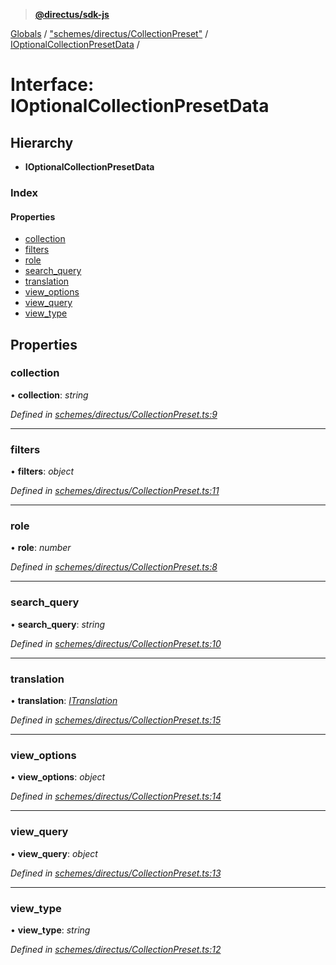 > **[@directus/sdk-js](../README.md)**

[Globals](../README.md) / ["schemes/directus/CollectionPreset"](../modules/_schemes_directus_collectionpreset_.md) / [IOptionalCollectionPresetData](_schemes_directus_collectionpreset_.ioptionalcollectionpresetdata.md) /

# Interface: IOptionalCollectionPresetData

## Hierarchy

* **IOptionalCollectionPresetData**

### Index

#### Properties

* [collection](_schemes_directus_collectionpreset_.ioptionalcollectionpresetdata.md#collection)
* [filters](_schemes_directus_collectionpreset_.ioptionalcollectionpresetdata.md#filters)
* [role](_schemes_directus_collectionpreset_.ioptionalcollectionpresetdata.md#role)
* [search_query](_schemes_directus_collectionpreset_.ioptionalcollectionpresetdata.md#search_query)
* [translation](_schemes_directus_collectionpreset_.ioptionalcollectionpresetdata.md#translation)
* [view_options](_schemes_directus_collectionpreset_.ioptionalcollectionpresetdata.md#view_options)
* [view_query](_schemes_directus_collectionpreset_.ioptionalcollectionpresetdata.md#view_query)
* [view_type](_schemes_directus_collectionpreset_.ioptionalcollectionpresetdata.md#view_type)

## Properties

###  collection

• **collection**: *string*

*Defined in [schemes/directus/CollectionPreset.ts:9](https://github.com/janbiasi/sdk-js/blob/6d04a0b/src/schemes/directus/CollectionPreset.ts#L9)*

___

###  filters

• **filters**: *object*

*Defined in [schemes/directus/CollectionPreset.ts:11](https://github.com/janbiasi/sdk-js/blob/6d04a0b/src/schemes/directus/CollectionPreset.ts#L11)*

___

###  role

• **role**: *number*

*Defined in [schemes/directus/CollectionPreset.ts:8](https://github.com/janbiasi/sdk-js/blob/6d04a0b/src/schemes/directus/CollectionPreset.ts#L8)*

___

###  search_query

• **search_query**: *string*

*Defined in [schemes/directus/CollectionPreset.ts:10](https://github.com/janbiasi/sdk-js/blob/6d04a0b/src/schemes/directus/CollectionPreset.ts#L10)*

___

###  translation

• **translation**: *[ITranslation](_schemes_directus_translation_.itranslation.md)*

*Defined in [schemes/directus/CollectionPreset.ts:15](https://github.com/janbiasi/sdk-js/blob/6d04a0b/src/schemes/directus/CollectionPreset.ts#L15)*

___

###  view_options

• **view_options**: *object*

*Defined in [schemes/directus/CollectionPreset.ts:14](https://github.com/janbiasi/sdk-js/blob/6d04a0b/src/schemes/directus/CollectionPreset.ts#L14)*

___

###  view_query

• **view_query**: *object*

*Defined in [schemes/directus/CollectionPreset.ts:13](https://github.com/janbiasi/sdk-js/blob/6d04a0b/src/schemes/directus/CollectionPreset.ts#L13)*

___

###  view_type

• **view_type**: *string*

*Defined in [schemes/directus/CollectionPreset.ts:12](https://github.com/janbiasi/sdk-js/blob/6d04a0b/src/schemes/directus/CollectionPreset.ts#L12)*